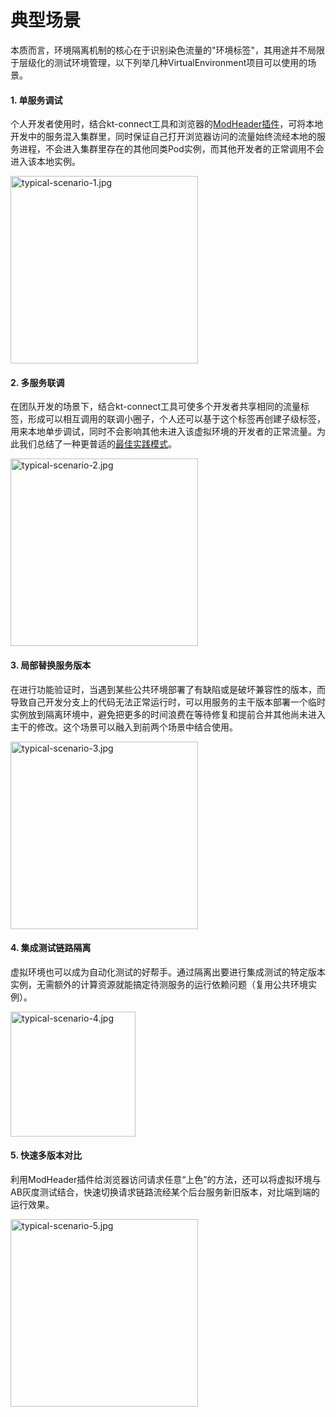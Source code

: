 # 典型场景

本质而言，环境隔离机制的核心在于识别染色流量的"环境标签"，其用途并不局限于层级化的测试环境管理，以下列举几种VirtualEnvironment项目可以使用的场景。

#### 1. 单服务调试

个人开发者使用时，结合kt-connect工具和浏览器的[ModHeader插件](https://github.com/bewisse/modheader)，可将本地开发中的服务混入集群里，同时保证自己打开浏览器访问的流量始终流经本地的服务进程，不会进入集群里存在的其他同类Pod实例，而其他开发者的正常调用不会进入该本地实例。

<img src="https://img.alicdn.com/imgextra/i4/O1CN010Yz4KT1xMX0to68mG_!!6000000006429-0-tps-1036-940.jpg" alt="typical-scenario-1.jpg" height="300px"/>

#### 2. 多服务联调

在团队开发的场景下，结合kt-connect工具可使多个开发者共享相同的流量标签，形成可以相互调用的联调小圈子，个人还可以基于这个标签再创建子级标签，用来本地单步调试，同时不会影响其他未进入该虚拟环境的开发者的正常流量。为此我们总结了一种更普适的[最佳实践模式](https://alibaba.github.io/virtual-environment/#/zh-cn/doc/best-practice)。

<img src="https://img.alicdn.com/imgextra/i2/O1CN01LzaQQX1Wd1eQWEgRS_!!6000000002810-0-tps-1732-966.jpg" alt="typical-scenario-2.jpg" height="300px"/>

#### 3. 局部替换服务版本

在进行功能验证时，当遇到某些公共环境部署了有缺陷或是破坏兼容性的版本，而导致自己开发分支上的代码无法正常运行时，可以用服务的主干版本部署一个临时实例放到隔离环境中，避免把更多的时间浪费在等待修复和提前合并其他尚未进入主干的修改。这个场景可以融入到前两个场景中结合使用。

<img src="https://img.alicdn.com/imgextra/i2/O1CN01SdeV921qaXok6uq6z_!!6000000005512-0-tps-1702-986.jpg" alt="typical-scenario-3.jpg" height="300px"/>

#### 4. 集成测试链路隔离

虚拟环境也可以成为自动化测试的好帮手。通过隔离出要进行集成测试的特定版本实例，无需额外的计算资源就能搞定待测服务的运行依赖问题（复用公共环境实例）。

<img src="https://img.alicdn.com/imgextra/i1/O1CN01d4Bb0H1MvfcItqQG7_!!6000000001497-0-tps-1822-622.jpg" alt="typical-scenario-4.jpg" height="200px"/>

#### 5. 快速多版本对比

利用ModHeader插件给浏览器访问请求任意“上色”的方法，还可以将虚拟环境与AB灰度测试结合，快速切换请求链路流经某个后台服务新旧版本，对比端到端的运行效果。

<img src="https://img.alicdn.com/imgextra/i2/O1CN01hU3ORL1LKk4FNXjFr_!!6000000001281-0-tps-912-932.jpg" alt="typical-scenario-5.jpg" height="300px"/>
